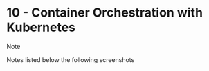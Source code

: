 # 10 - Container Orchestration with Kubernetes

> [!NOTE]
> Notes listed below the following screenshots
